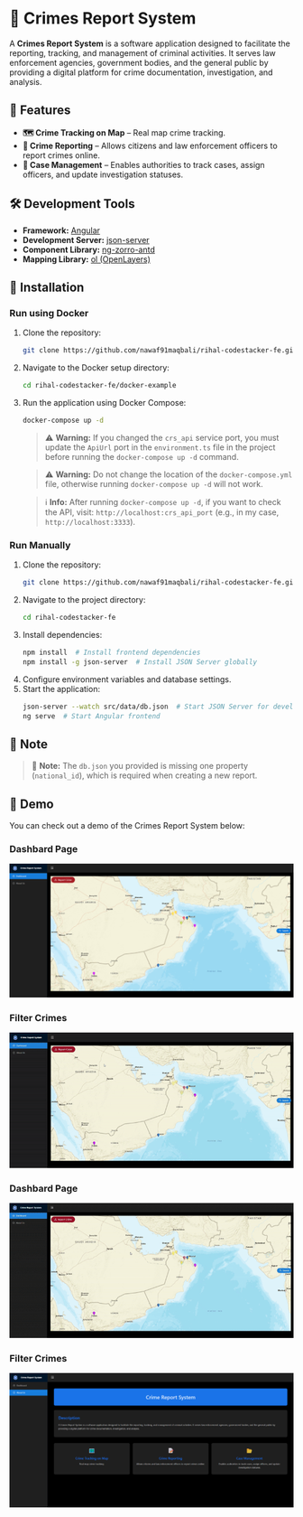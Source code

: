 # 📌 Crimes Report System

A **Crimes Report System** is a software application designed to facilitate the reporting, tracking, and management of criminal activities. It serves law enforcement agencies, government bodies, and the general public by providing a digital platform for crime documentation, investigation, and analysis.

## 🚀 Features

- **🗺️ Crime Tracking on Map** – Real map crime tracking.
- **📝 Crime Reporting** – Allows citizens and law enforcement officers to report crimes online.
- **📂 Case Management** – Enables authorities to track cases, assign officers, and update investigation statuses.

## 🛠 Development Tools

- **Framework:** [Angular](https://angular.io/)
- **Development Server:** [json-server](https://github.com/typicode/json-server)
- **Component Library:** [ng-zorro-antd](https://ng.ant.design/)
- **Mapping Library:** [ol (OpenLayers)](https://openlayers.org/)

## 📜 Installation

### Run using Docker

1. Clone the repository:
   ```sh
   git clone https://github.com/nawaf91maqbali/rihal-codestacker-fe.git
   ```
2. Navigate to the Docker setup directory:
   ```sh
   cd rihal-codestacker-fe/docker-example
   ```
3. Run the application using Docker Compose:
   ```sh
   docker-compose up -d
   ```

   > ⚠️ **Warning:** If you changed the `crs_api` service port, you must update the `ApiUrl` port in the `environment.ts` file in the project before running the `docker-compose up -d` command.
   
   > ⚠️ **Warning:** Do not change the location of the `docker-compose.yml` file, otherwise running `docker-compose up -d` will not work.
   
   > ℹ️ **Info:** After running `docker-compose up -d`, if you want to check the API, visit: `http://localhost:crs_api_port` (e.g., in my case, `http://localhost:3333`).
   
### Run Manually

1. Clone the repository:
   ```sh
   git clone https://github.com/nawaf91maqbali/rihal-codestacker-fe.git
   ```
2. Navigate to the project directory:
   ```sh
   cd rihal-codestacker-fe
   ```
3. Install dependencies:
   ```sh
   npm install  # Install frontend dependencies
   npm install -g json-server  # Install JSON Server globally
   ```
4. Configure environment variables and database settings.
5. Start the application:
   ```sh
   json-server --watch src/data/db.json  # Start JSON Server for development
   ng serve  # Start Angular frontend
   ```

## 📝 Note

> 🚩 **Note:** The `db.json` you provided is missing one property (`national_id`), which is required when creating a new report.

   ## 🎥 Demo

You can check out a demo of the Crimes Report System below:

### Dashbard Page
![Dashboard](demo/dashboard.png)

### Filter Crimes
![Search](demo/search.gif)

### Dashbard Page
![Create](demo/create.gif)

### Filter Crimes
![About](demo/about.png)
